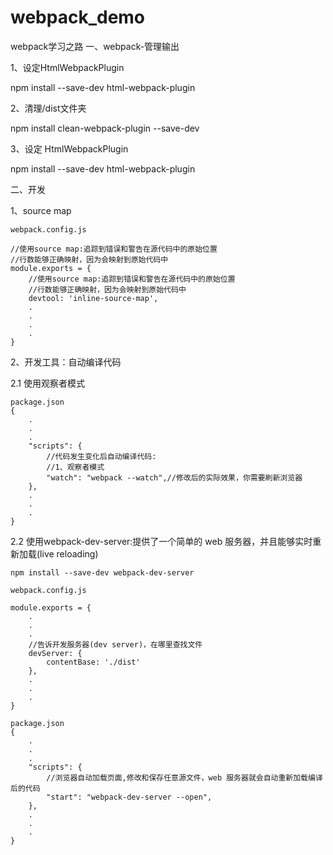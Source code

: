 # webpack_demo
webpack学习之路
一、webpack-管理输出

1、设定HtmlWebpackPlugin

npm install --save-dev html-webpack-plugin



2、清理/dist文件夹

npm install clean-webpack-plugin --save-dev

3、设定 HtmlWebpackPlugin

npm install --save-dev html-webpack-plugin

二、开发

1、source map

    webpack.config.js

    //使用source map:追踪到错误和警告在源代码中的原始位置
    //行数能够正确映射，因为会映射到原始代码中
    module.exports = {
        //使用source map:追踪到错误和警告在源代码中的原始位置
        //行数能够正确映射，因为会映射到原始代码中
        devtool: 'inline-source-map',
        .
        .
        .
        .
    }

2、开发工具：自动编译代码

2.1 使用观察者模式

    package.json
    {
        .
        .
        .
        "scripts": {
            //代码发生变化后自动编译代码:
            //1、观察者模式
            "watch": "webpack --watch",//修改后的实际效果，你需要刷新浏览器
        },
        .
        .
        .
    }

2.2 使用webpack-dev-server:提供了一个简单的 web 服务器，并且能够实时重新加载(live reloading)

    npm install --save-dev webpack-dev-server

    webpack.config.js

    module.exports = {
        .
        .
        .
        //告诉开发服务器(dev server)，在哪里查找文件
        devServer: {
            contentBase: './dist'
        },  
        .
        .
        .
    }

    package.json
    {
        .
        .
        .
        "scripts": {
            //浏览器自动加载页面,修改和保存任意源文件，web 服务器就会自动重新加载编译后的代码
            "start": "webpack-dev-server --open",
        },
        .
        .
        .
    }
